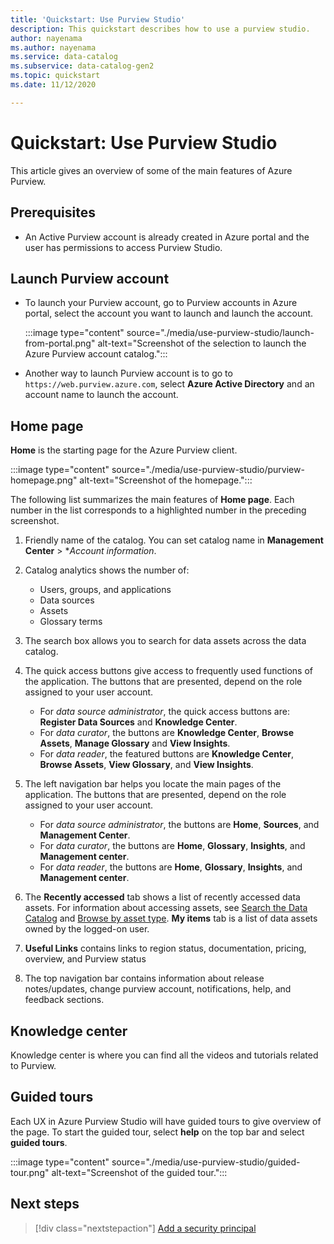 ```yaml
---
title: 'Quickstart: Use Purview Studio'
description: This quickstart describes how to use a purview studio. 
author: nayenama
ms.author: nayenama
ms.service: data-catalog
ms.subservice: data-catalog-gen2
ms.topic: quickstart
ms.date: 11/12/2020

---
```


# Quickstart: Use Purview Studio

This article gives an overview of some of the main features of Azure Purview.

## Prerequisites

* An Active Purview account is already created in Azure portal and the user has permissions to access Purview Studio.

## Launch Purview account

* To launch your Purview account, go to Purview accounts in Azure portal, select the account you want to launch and launch the account.

   :::image type="content" source="./media/use-purview-studio/launch-from-portal.png" alt-text="Screenshot of the selection to launch the Azure Purview account catalog.":::

* Another way to launch Purview account is to go to `https://web.purview.azure.com`, select **Azure Active Directory** and an account name to launch the account.

## Home page

**Home** is the starting page for the Azure Purview client.

 :::image type="content" source="./media/use-purview-studio/purview-homepage.png" alt-text="Screenshot of the homepage.":::

The following list summarizes the main features of **Home page**. Each number in the list corresponds to a highlighted number in the preceding screenshot.

1. Friendly name of the catalog. You can set catalog name in **Management Center** > **Account information*.

2. Catalog analytics shows the number of:
    - Users, groups, and applications
    - Data sources
    - Assets
    - Glossary terms

3. The search box allows you to search for data assets across the data catalog.

4. The quick access buttons give access to frequently used functions of the application. The buttons that are presented, depend on the role assigned to your user account.

    - For *data source administrator*, the quick access buttons are: **Register Data Sources** and **Knowledge Center**.
    - For *data curator*, the buttons are **Knowledge Center**, **Browse Assets**, **Manage Glossary** and **View Insights**.
    - For *data reader*, the featured buttons are **Knowledge Center**, **Browse Assets**, **View Glossary**, and **View Insights**.

5. The left navigation bar helps you locate the main pages of the application. The buttons that are presented, depend on the role assigned to your user account.

    - For *data source administrator*, the buttons are  **Home**, **Sources**, and **Management Center**.
    - For *data curator*, the buttons are **Home**, **Glossary**, **Insights**, and **Management center**.
    - For *data reader*, the buttons are **Home**, **Glossary**, **Insights**, and **Management center**.
  
6. The **Recently accessed** tab shows a list of recently accessed data assets. For information about accessing assets, see [Search the Data Catalog](how-to-search-catalog.md) and [Browse by asset type](how-to-browse-catalog.md#browse-experience).  **My items** tab is a list of data assets owned by the logged-on user.
7. **Useful Links** contains links to region status, documentation, pricing, overview, and Purview status
8. The top navigation bar contains information about release notes/updates, change purview account, notifications, help, and feedback sections.

## Knowledge center

Knowledge center is where you can find all the videos and tutorials related to Purview.

## Guided tours

Each UX in Azure Purview Studio will have guided tours to give overview of the page. To start the guided tour, select **help** on the top bar and select **guided tours**.

:::image type="content" source="./media/use-purview-studio/guided-tour.png" alt-text="Screenshot of the guided tour.":::

## Next steps

> [!div class="nextstepaction"]
> [Add a security principal](starter-kit-tutorial-1.md)